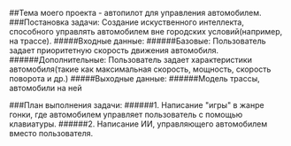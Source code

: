 ##Тема моего проекта - автопилот для управления автомобилем.
###Постановка задачи:
  Создание искуственного интеллекта, способного управлять автомобилем вне городских условий(например, на трассе).
#####Входные данные:
######Базовые: Пользователь задает приоритетную скорость движения автомобиля.
######Дополнительные: Пользователь задает характеристики автомобиля(такие как максимальная скорость, мощность, скорость                                                                                                      поворота и др.)
#####Выходные данные:
######Модель трассы, автомобили на ней
    
###План выполнения задачи:
######1. Написание "игры" в жанре гонки, где автомобилем управляет пользователь с помощью клавиатуры.
######2. Написание ИИ, управляющего автомобилем вместо пользователя.
